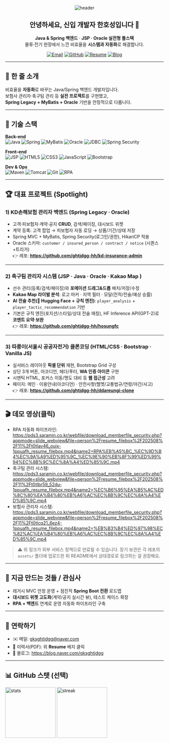 <!-- 헤더 배너 -->
<p align="center">
  <img src="https://capsule-render.vercel.app/api?type=waving&color=0:2D4470,100:00C896&height=220&section=header&text=Han%20Hosung&fontSize=44&fontColor=ffffff&animation=twinkling" alt="header" />
</p>

<h2 align="center">안녕하세요, 신입 개발자 한호성입니다 👋</h2>
<p align="center">
  <b>Java & Spring 백엔드</b> · <b>JSP · Oracle 실전형 풀스택</b> <br/>
  물류·전기 현장에서 느낀 비효율을 <b>시스템과 자동화</b>로 해결합니다.
</p>

<!-- 빠른 링크 -->
<p align="center">
  <a href="mailto:gksghtjdgg@naver.com"><img alt="Email" src="https://img.shields.io/badge/Email-gksghtjdgg@naver.com-2D4470?style=for-the-badge"/></a>
  <a href="https://github.com/ghtjdgg-hh"><img alt="GitHub" src="https://img.shields.io/badge/GitHub-@ghtjdgg--hh-181717?style=for-the-badge&logo=github&logoColor=white"/></a>
  <a href="https://pds3.saramin.co.kr/webfile/download_memberfile_security.php?appmode=slide_webview&file=person%2Fresume_filebox%2F202508%2F06%2Ft0jyv284_b031-1ppuafh_resume_filebox.pdf&name2=%ED%95%9C%ED%98%B8%EC%84%B1_%ED%8F%AC%ED%8A%B8%ED%8F%B4%EB%A6%AC%EC%98%A4.pdf"><img alt="Resume" src="https://img.shields.io/badge/Resume-PDF-00C896?style=for-the-badge"/></a>
  <a href="https://blog.naver.com/gksghtjdgg"><img alt="Blog" src="https://img.shields.io/badge/Blog-Naver-03C75A?style=for-the-badge&logo=naver"/></a>
</p>

---

## 🚀 한 줄 소개
비효율을 **자동화**로 바꾸는 Java/Spring 백엔드 개발자입니다.  
보험사 관리자·축구팀 관리 등 **실전 프로젝트**를 구현했고,  
**Spring Legacy + MyBatis + Oracle** 기반을 안정적으로 다룹니다.

---

## 🧰 기술 스택
**Back-end**  
![Java](https://img.shields.io/badge/Java-17+-red) ![Spring](https://img.shields.io/badge/Spring-Legacy%20%7C%20MVC-brightgreen) ![MyBatis](https://img.shields.io/badge/MyBatis-Mapper-orange) ![Oracle](https://img.shields.io/badge/Oracle-DB-red) ![JDBC](https://img.shields.io/badge/JDBC-API-blue) ![Spring Security](https://img.shields.io/badge/Spring%20Security-Auth%2FAcl-6DB33F)

**Front-end**  
![JSP](https://img.shields.io/badge/JSP-MVC2-2D4470) ![HTML5](https://img.shields.io/badge/HTML5-E34F26) ![CSS3](https://img.shields.io/badge/CSS3-1572B6) ![JavaScript](https://img.shields.io/badge/JavaScript-ES6+-F7DF1E) ![Bootstrap](https://img.shields.io/badge/Bootstrap-5-7952B3)

**Dev & Ops**  
![Maven](https://img.shields.io/badge/Maven-Build-C71A36) ![Tomcat](https://img.shields.io/badge/Tomcat-Deploy-F8DC75) ![Git](https://img.shields.io/badge/Git-Commit%20early%20%26%20often-333333) ![RPA](https://img.shields.io/badge/UiPath-RPA-blueviolet)

---

## 🏆 대표 프로젝트 (Spotlight)

### 1) KD손해보험 관리자 백엔드 (Spring Legacy · Oracle)
- 고객·피보험자·계약·공지 **CRUD**, 검색/페이징, 대시보드 위젯  
- 계약 등록: 고객 팝업 → 피보험자 자동 로딩 → 상품/기간/상태 저장  
- Spring MVC + MyBatis, Spring Security(로그인/권한), HikariCP 적용  
- Oracle 스키마: `customer / insured_person / contract / notice` (시퀀스+트리거)  
👉 레포: **https://github.com/ghtjdgg-hh/kd-insurance-admin**

---

### 2) 축구팀 관리자 시스템 (JSP · Java · Oracle · Kakao Map )
- 선수 관리(등록/검색/페이징)와 **포메이션 드래그&드롭** 배치/저장/수정  
- **Kakao Map 라이벌 분석**: 로고 마커 · 지역 필터 · 모달(전적/전술/예상 승률)  
- **AI 전술 추천(🤗 Hugging Face + 규칙 엔진)**: `player_analysis` + `player_tactic_recommendation` 기반  
- 기본은 규칙 엔진(포지션/스타일/상대 전술 매칭), HF Inference API(GPT-2)로 **코멘트 요약·보완**  
👉 레포: **https://github.com/ghtjdgg-hh/hosungfc**

---

### 3) 따릉이(서울시 공공자전거) 클론코딩 (HTML/CSS · Bootstrap · Vanilla JS)
- 실서비스 레이아웃 **픽셀 단위** 재현, Bootstrap Grid 구성  
- 상단 3개 버튼, 아코디언, 헤더/푸터, **WA 인증 아이콘** 구현  
- 시맨틱 HTML, 포커스 이동/명도 대비 등 **웹 접근성** 고려  
- 페이지: 메인 · 이용안내(아코디언) · 안전사항(헬멧/교통법규/연령/야간/사고)  
👉 레포: **https://github.com/ghtjdgg-hh/ddareungi-clone**


---

## 🎬 데모 영상(클릭)
- RPA 자동화 파이프라인:  
  https://pds3.saramin.co.kr/webfile/download_memberfile_security.php?appmode=slide_webview&file=person%2Fresume_filebox%2F202508%2F11%2Ft0tlav46_ouix-1ppuafh_resume_filebox.mp4&name2=RPA%EB%A5%BC_%EC%9D%B4%EC%9A%A9%ED%95%9C_%EC%9E%90%EB%8F%99%ED%99%94%EC%8B%9C%EC%8A%A4%ED%85%9C.mp4  
- 축구팀 관리 시스템:  
  https://pds3.saramin.co.kr/webfile/download_memberfile_security.php?appmode=slide_webview&file=person%2Fresume_filebox%2F202508%2F11%2Ft0tlbr59_52du-1ppuafh_resume_filebox.mp4&name2=%EC%B6%95%EA%B5%AC%ED%8C%80%EA%B4%80%EB%A6%AC%EC%8B%9C%EC%8A%A4%ED%85%9C.mp4  
- 보험사 관리자 시스템:  
  https://pds3.saramin.co.kr/webfile/download_memberfile_security.php?appmode=slide_webview&file=person%2Fresume_filebox%2F202508%2F11%2Ft0tlcq21_6ez4-1ppuafh_resume_filebox.mp4&name2=%EB%B3%B4%ED%97%98%EC%82%AC%EA%B4%80%EB%A6%AC%EC%8B%9C%EC%8A%A4%ED%85%9C.mp4

> ⚠️ 위 링크가 외부 서비스 정책으로 만료될 수 있습니다. 장기 보관은 각 레포의 `assets/` 폴더에 업로드한 뒤 README에서 상대경로로 링크하는 걸 권장해요.

---

## 📌 지금 만드는 것들 / 관심사
- 레거시 MVC 안정 운영 + 점진적 **Spring Boot 전환** 로드맵  
- **대시보드 위젯 고도화**(계약/공지 실시간 뷰), 테스트 케이스 확장  
- **RPA + 백엔드** 연계로 운영 자동화 파이프라인 구축

---

## 🤝 연락하기
- ✉️ 메일: <a href="mailto:gksghtjdgg@naver.com">gksghtjdgg@naver.com</a>  
- 📄 이력서(PDF): 위 **Resume** 배지 클릭  
- 📝 블로그: <a href="https://blog.naver.com/gksghtjdgg">https://blog.naver.com/gksghtjdgg</a>

---

## 📊 GitHub 스탯 (선택)
<p align="left">
  <img height="160" src="https://github-readme-stats.vercel.app/api?username=ghtjdgg-hh&show_icons=true" alt="stats"/>
  <img height="160" src="https://streak-stats.demolab.com/?user=ghtjdgg-hh" alt="streak"/>
</p>

<!-- 핀(Pin) 팁: 프로필에서 상단 'Customize your pins'를 눌러 위 3개 레포를 Pin하면,
     방문자가 README + 레포 타일을 한 번에 볼 수 있어요. -->
